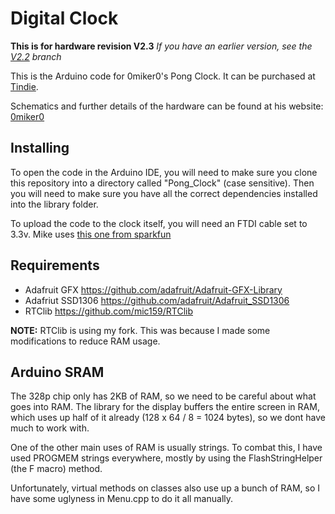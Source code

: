 Digital Clock
==========

**This is for hardware revision V2.3**
*If you have an earlier version, see the [V2.2](https://github.com/mic159/Pong_Clock/tree/v2.2) branch*

This is the Arduino code for 0miker0's Pong Clock.
It can be purchased at [Tindie](https://www.tindie.com/products/miker/pongclock-complete-kit/ "Pong Clock Complete Kit").


Schematics and further details of the hardware can be found at his website: [0miker0](https://sites.google.com/site/0miker0/pongclock)

Installing
----------
To open the code in the Arduino IDE, you will need to make sure you clone this repository into a directory called "Pong_Clock" (case sensitive).
Then you will need to make sure you have all the correct dependencies installed into the library folder.

To upload the code to the clock itself, you will need an FTDI cable set to 3.3v.
Mike uses [this one from sparkfun](https://www.sparkfun.com/products/9873)

Requirements
------------

 * Adafruit GFX https://github.com/adafruit/Adafruit-GFX-Library
 * Adafriut SSD1306 https://github.com/adafruit/Adafruit_SSD1306
 * RTClib https://github.com/mic159/RTClib

**NOTE:** RTClib is using my fork. This was because I made some modifications to reduce RAM usage.

Arduino SRAM
------------
The 328p chip only has 2KB of RAM, so we need to be careful about what goes into RAM.
The library for the display buffers the entire screen in RAM, which uses up half of it already (128 x 64 / 8 = 1024 bytes), so we dont have much to work with.

One of the other main uses of RAM is usually strings.
To combat this, I have used PROGMEM strings everywhere, mostly by using the FlashStringHelper (the F macro) method.

Unfortunately, virtual methods on classes also use up a bunch of RAM, so I have some uglyness in Menu.cpp to do it all manually.

